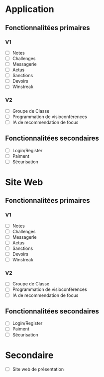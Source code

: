 # Application

## Fonctionnalitées primaires

### V1

- [ ] Notes
- [ ] Challenges
- [ ] Messagerie
- [ ] Actus
- [ ] Sanctions
- [ ] Devoirs
- [ ] Winstreak

### V2

- [ ] Groupe de Classe
- [ ] Programmation de visioconférences
- [ ] IA de recommendation de focus

## Fonctionnalitées secondaires

- [ ] Login/Register
- [ ] Paiment
- [ ] Sécurisation

# Site Web

## Fonctionnalitées primaires

### V1

- [ ] Notes
- [ ] Challenges
- [ ] Messagerie
- [ ] Actus
- [ ] Sanctions
- [ ] Devoirs
- [ ] Winstreak

### V2

- [ ] Groupe de Classe
- [ ] Programmation de visioconférences
- [ ] IA de recommendation de focus

## Fonctionnalitées secondaires

- [ ] Login/Register
- [ ] Paiment
- [ ] Sécurisation

# Secondaire

- [ ] Site web de présentation
